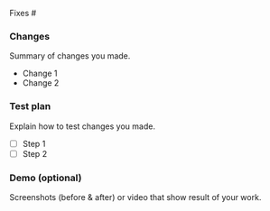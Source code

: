 Fixes #

### Changes

Summary of changes you made.

* Change 1
* Change 2

### Test plan

Explain how to test changes you made.

* [ ] Step 1
* [ ] Step 2

### Demo (optional)

Screenshots (before & after) or video that show result of your work.
